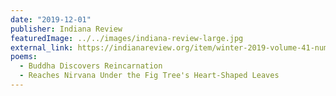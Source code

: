 ```yaml
---
date: "2019-12-01"
publisher: Indiana Review
featuredImage: ../../images/indiana-review-large.jpg
external_link: https://indianareview.org/item/winter-2019-volume-41-number-2/
poems: 
  - Buddha Discovers Reincarnation
  - Reaches Nirvana Under the Fig Tree's Heart-Shaped Leaves
---
```

